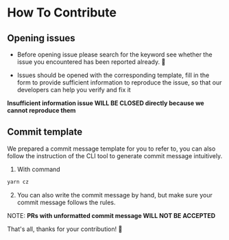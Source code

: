 # How To Contribute

## Opening issues

- Before opening issue please search for the keyword see whether the issue you encountered has been reported already. :pray:

- Issues should be opened with the corresponding template, fill in the form to provide sufficient information to reproduce the issue, so that our developers can help you verify and fix it

**Insufficient information issue WILL BE CLOSED directly because we cannot reproduce them**


## Commit template

We prepared a commit message template for you to refer to, you can also follow the instruction of the CLI tool to generate
commit message intuitively.

1. With command

```bash
yarn cz
```

2. You can also write the commit message by hand, but make sure your
   commit message follows the rules.

NOTE:
**PRs with unformatted commit message WILL NOT BE ACCEPTED**

That's all, thanks for your contribution! 🤩
